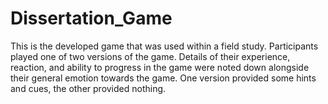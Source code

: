# Dissertation_Game
This is the developed game that was used within a field study. Participants played one of two versions of the game. Details of their experience, reaction, and ability to progress in the game were noted down alongside their general emotion towards the game. One version provided some hints and cues, the other provided nothing. 
